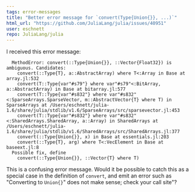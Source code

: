 ```yaml
---
tags: error-messages
title: "Better error message for `convert(Type{Union{}}, ...)`"
html_url: "https://github.com/JuliaLang/julia/issues/40951"
user: eschnett
repo: JuliaLang/julia
---
```


I received this error message:
```
  MethodError: convert(::Type{Union{}}, ::Vector{Float32}) is ambiguous. Candidates:
    convert(::Type{T}, a::AbstractArray) where T<:Array in Base at array.jl:532
    convert(T::Type{var"#s79"} where var"#s79"<:BitArray, a::AbstractArray) in Base at bitarray.jl:577
    convert(T::Type{var"#s832"} where var"#s832"<:SparseArrays.SparseVector, m::AbstractVector{T} where T) in SparseArrays at /Users/eschnett/julia-1.6/share/julia/stdlib/v1.6/SparseArrays/src/sparsevector.jl:453
    convert(T::Type{var"#s832"} where var"#s832"<:SharedArrays.SharedArray, a::Array) in SharedArrays at /Users/eschnett/julia-1.6/share/julia/stdlib/v1.6/SharedArrays/src/SharedArrays.jl:377
    convert(::Type{Union{}}, x) in Base at essentials.jl:203
    convert(::Type{T}, arg) where T<:VecElement in Base at baseext.jl:8
  Possible fix, define
    convert(::Type{Union{}}, ::Vector{T} where T)
```

This is a confusing error message. Would it be possible to catch this as a special case in the definition of `convert`, and emit an error such as "Converting to `Union{}`" does not make sense; check your call site"?
